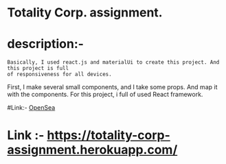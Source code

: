 
# Totality Corp. assignment.


# description:-


    Basically, I used react.js and materialUi to create this project. And this project is full 
    of responsiveness for all devices.
First, I make several small components, and I take some 
props. And map it with the components.
For this project, i full of used React framework.


#Link:- <a href="https://totality-corp-assignment.herokuapp.com/">OpenSea</a>
# Link :- https://totality-corp-assignment.herokuapp.com/

<img src=""/>
